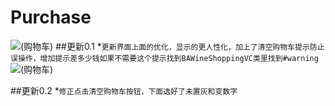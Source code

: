 # Purchase

![(购物车)](https://github.com/Yexinglong/Purchase/blob/master/gouwuche.gif?raw=true)
##更新0.1
*`更新界面上面的优化，显示的更人性化，加上了清空购物车提示防止误操作，增加提示差多少钱如果不需要这个提示找到BAWineShoppingVC类里找到#warning`
![(购物车)](https://github.com/Yexinglong/Purchase/blob/master/gouwuche0.1.gif?raw=true)

##更新0.2
*`修正点击清空购物车按钮，下面选好了未置灰和变数字`